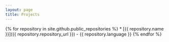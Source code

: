 ```yaml
---
layout: page
title: Projects
---
```


{% for repository in site.github.public_repositories %}
	* [{{ repository.name }}]({{ repository.repository_url  }}) - {{ repository.language }}
{% endfor %}
